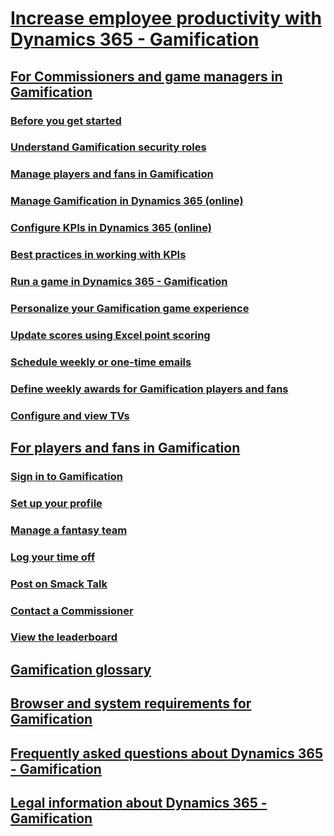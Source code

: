 # [Increase employee productivity with Dynamics 365 - Gamification](increase-employee-productivity-with-dynamics-365-gamification.md)
## [For Commissioners and game managers in Gamification](for-commissioners-and-game-managers-in-gamification.md)
### [Before you get started](before-you-get-started.md)
### [Understand Gamification security roles](understand-gamification-security-roles.md)
### [Manage players and fans in Gamification](manage-players-and-fans-in-gamification.md)
### [Manage Gamification in Dynamics 365 (online)](manage-gamification-in-dynamics-365-online.md)
### [Configure KPIs in Dynamics 365 (online)](configure-kpis-in-dynamics-365-online.md)
### [Best practices in working with KPIs](best-practices-in-working-with-kpis.md)
### [Run a game in Dynamics 365 - Gamification](run-a-game-in-dynamics-365-gamification.md)
### [Personalize your Gamification game experience](personalize-your-gamification-game-experience.md)
### [Update scores using Excel point scoring](update-scores-using-excel-point-scoring.md)
### [Schedule weekly or one-time emails](schedule-weekly-or-one-time-emails.md)
### [Define weekly awards for Gamification players and fans](define-weekly-awards-for-gamification-players-and-fans.md)
### [Configure and view TVs](configure-and-view-tvs.md)
## [For players and fans in Gamification](for-players-and-fans-in-gamification.md)
### [Sign in to Gamification](sign-in-to-gamification.md)
### [Set up your profile](set-up-your-profile.md)
### [Manage a fantasy team](manage-a-fantasy-team.md)
### [Log your time off](log-your-time-off.md)
### [Post on Smack Talk](post-on-smack-talk.md)
### [Contact a Commissioner](contact-a-commissioner.md)
### [View the leaderboard](view-the-leaderboard.md)
## [Gamification glossary](gamification-glossary.md)
## [Browser and system requirements for Gamification](browser-and-system-requirements-for-gamification.md)
## [Frequently asked questions about Dynamics 365 - Gamification](frequently-asked-questions-about-dynamics-365-gamification.md)
## [Legal information about Dynamics 365 - Gamification](legal-information-about-dynamics-365-gamification.md)
